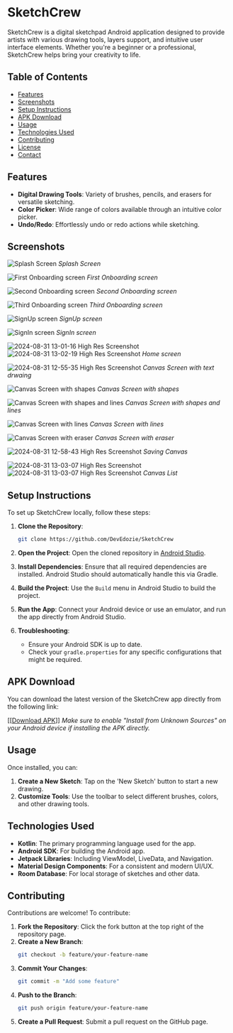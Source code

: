 
# SketchCrew

SketchCrew is a digital sketchpad Android application designed to provide artists with various drawing tools, layers support, and intuitive user interface elements. Whether you're a beginner or a professional, SketchCrew helps bring your creativity to life.

## Table of Contents

- [Features](#features)
- [Screenshots](#screenshots)
- [Setup Instructions](#setup-instructions)
- [APK Download](#apk-download)
- [Usage](#usage)
- [Technologies Used](#technologies-used)
- [Contributing](#contributing)
- [License](#license)
- [Contact](#contact)

## Features

- **Digital Drawing Tools**: Variety of brushes, pencils, and erasers for versatile sketching.
- **Color Picker**: Wide range of colors available through an intuitive color picker.
- **Undo/Redo**: Effortlessly undo or redo actions while sketching.

## Screenshots

![Splash Screen](https://github.com/DevEdozie/SketchCrew/blob/main/splash_screen.jpeg)
*Splash Screen*

![First Onboarding screen](https://github.com/DevEdozie/SketchCrew/blob/main/B-FirstObScreen.jpg)
*First Onboarding screen*


![Second Onboarding screen](https://github.com/DevEdozie/SketchCrew/blob/main/B-SecondObScreen.jpg)
*Second Onboarding screen*

![Third Onboarding screen](https://github.com/DevEdozie/SketchCrew/blob/main/B-ThirdObScreen.jpg)
*Third Onboarding screen*

![SignUp screen](https://github.com/DevEdozie/SketchCrew/blob/main/B-SignUpScreen.jpg)
*SignUp screen*

![SignIn screen](https://github.com/DevEdozie/SketchCrew/blob/main/B-SignInScreen.jpg)
*SignIn screen*

![2024-08-31 13-01-16 High Res Screenshot](https://github.com/user-attachments/assets/7fe68909-c128-4e96-8d74-1118d9805e8c)![2024-08-31 13-02-19 High Res Screenshot](https://github.com/user-attachments/assets/8610425e-f8a7-41e1-85f3-577f506df688)
*Home screen*

![2024-08-31 12-55-35 High Res Screenshot](https://github.com/user-attachments/assets/2c47311f-e2ab-4ec5-a472-1a194003c526)
*Canvas Screen with text drwaing*

![Canvas Screen with shapes](https://github.com/DevEdozie/SketchCrew/blob/main/shapes.jpeg)
*Canvas Screen with shapes*

![Canvas Screen with shapes and lines](https://github.com/DevEdozie/SketchCrew/blob/main/shapes_lines.jpeg)
*Canvas Screen with shapes and lines*

![Canvas Screen with lines](https://github.com/DevEdozie/SketchCrew/blob/main/lines.jpeg)
*Canvas Screen with lines*

![Canvas Screen with eraser](https://github.com/DevEdozie/SketchCrew/blob/main/eraser_screen.jpeg)
*Canvas Screen with eraser*

![2024-08-31 12-58-43 High Res Screenshot](https://github.com/user-attachments/assets/30e140a4-b94b-4406-b65b-2821d8116926)
*Saving Canvas*

![2024-08-31 13-03-07 High Res Screenshot](https://github.com/user-attachments/assets/6bf5235e-98be-4cdf-aa11-a1c1e3ff1e33) ![2024-08-31 13-03-07 High Res Screenshot](https://github.com/user-attachments/assets/0fcb4201-c31b-4a75-b014-608c5c90d027)
*Canvas List*




## Setup Instructions

To set up SketchCrew locally, follow these steps:

1. **Clone the Repository**:
   ```bash
   git clone https://github.com/DevEdozie/SketchCrew
   ```

2. **Open the Project**:
   Open the cloned repository in [Android Studio](https://developer.android.com/studio).

3. **Install Dependencies**:
   Ensure that all required dependencies are installed. Android Studio should automatically handle this via Gradle.

4. **Build the Project**:
   Use the `Build` menu in Android Studio to build the project.

5. **Run the App**:
   Connect your Android device or use an emulator, and run the app directly from Android Studio.

6. **Troubleshooting**:
   - Ensure your Android SDK is up to date.
   - Check your `gradle.properties` for any specific configurations that might be required.

## APK Download

You can download the latest version of the SketchCrew app directly from the following link:

[[[Download APK](https://drive.google.com/drive/folders/1uvl_wjlcMWSWv7jWgt1ZcbeBbL_Rzkij?usp=sharing)]]
*Make sure to enable "Install from Unknown Sources" on your Android device if installing the APK directly.*

## Usage

Once installed, you can:

1. **Create a New Sketch**: Tap on the 'New Sketch' button to start a new drawing.
2. **Customize Tools**: Use the toolbar to select different brushes, colors, and other drawing tools.


## Technologies Used

- **Kotlin**: The primary programming language used for the app.
- **Android SDK**: For building the Android app.
- **Jetpack Libraries**: Including ViewModel, LiveData, and Navigation.
- **Material Design Components**: For a consistent and modern UI/UX.
- **Room Database**: For local storage of sketches and other data.

## Contributing

Contributions are welcome! To contribute:

1. **Fork the Repository**: Click the fork button at the top right of the repository page.
2. **Create a New Branch**: 
   ```bash
   git checkout -b feature/your-feature-name
   ```
3. **Commit Your Changes**: 
   ```bash
   git commit -m "Add some feature"
   ```
4. **Push to the Branch**: 
   ```bash
   git push origin feature/your-feature-name
   ```
5. **Create a Pull Request**: Submit a pull request on the GitHub page.



